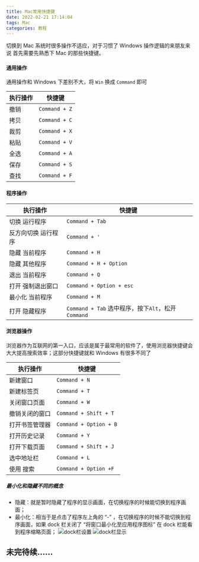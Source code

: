 ```yaml
---
title: Mac常用快捷键
date: 2022-02-21 17:14:04
tags: Mac
categories: 教程
---
```


切换到 Mac 系统时很多操作不适应，对于习惯了 Windows 操作逻辑的来朋友来说 首先需要先熟悉下 Mac 的那些快捷键。

#### 通用操作

通用操作和 Windows 下差别不大，将 `Win` 换成 `Command` 即可

| 执行操作 | 快捷键        |
| -------- | ------------- |
| 撤销     | `Command + Z` |
| 拷贝     | `Command + C` |
| 裁剪     | `Command + X` |
| 粘贴     | `Command + V` |
| 全选     | `Command + A` |
| 保存     | `Command + S` |
| 查找     | `Command + F` |

#### 程序操作

| 执行操作            | 快捷键                                             |
| ------------------- | -------------------------------------------------- |
| 切换 运行程序       | `Command + Tab`                                    |
| 反方向切换 运行程序 | `Command + '`                                      |
| 隐藏 当前程序       | `Command + H`                                      |
| 隐藏 其他程序       | `Command + H + Option`                             |
| 退出 当前程序       | `Command + Q`                                      |
| 打开 强制退出窗口   | `Command + Option + esc`                           |
| 最小化 当前程序     | `Command + M`                                      |
| 打开 隐藏程序       | `Command + Tab` 选中程序，按下`Alt`，松开`Command` |

#### 浏览器操作

浏览器作为互联网的第一入口，应该是属于最常用的软件了，使用浏览器快捷键会大大提高搜索效率；这部分快捷键就和 Windows 有很多不同了

| 执行操作       | 快捷键                 |
| -------------- | ---------------------- |
| 新建窗口       | `Command + N`          |
| 新建标签页     | `Command + T`          |
| 关闭窗口页面   | `Command + W`          |
| 撤销关闭的窗口 | `Command + Shift + T`  |
| 打开书签管理器 | `Command + Option + B` |
| 打开历史记录   | `Command + Y`          |
| 打开下载页面   | `Command + Shift + J`  |
| 选中地址栏     | `Command + L`          |
| 使用 搜索      | `Command + Option +F`  |

##### 最小化和隐藏不同的概念

- 隐藏：就是暂时隐藏了程序的显示画面，在切换程序的时候能切换到程序画面；
- 最小化：相当于是点击了程序左上角的 “-” ，在切换程序的时候不能切换到程序画面，如果 dock 栏关闭了 “将窗口最小化至应用程序图标” 在 dock 栏能看到程序缩略页面；
  ![dock栏设置](https://upload-images.jianshu.io/upload_images/2583894-cd2df54b5da9ed84.png?imageMogr2/auto-orient/strip%7CimageView2/2/w/1240)
  ![dock栏显示](https://upload-images.jianshu.io/upload_images/2583894-dab8fe170318ded8.png?imageMogr2/auto-orient/strip%7CimageView2/2/w/1240)

## 未完待续……
